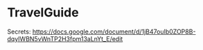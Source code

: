 # TravelGuide
Secrets:
  https://docs.google.com/document/d/1jB47ouIb0ZOP8B-dqyIWBN5vWnTP2H3fpm13aLnYt_E/edit
